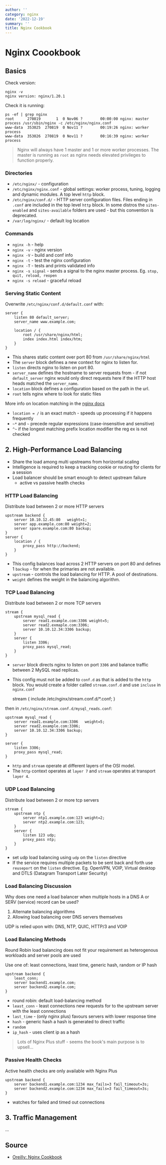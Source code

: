 ```yaml
---
author: ''
category: nginx
date: '2022-12-19'
summary: ''
title: Nginx Cookbook
---
```


# Nginx Coookbook

## Basics

Check version:

    nginx -v
    nginx version: nginx/1.20.1

Check it is running:

    ps -ef | grep nginx
    root      270819       1  0 Nov06 ?        00:00:00 nginx: master process /usr/sbin/nginx -c /etc/nginx/nginx.conf
    www-data  353025  270819  0 Nov11 ?        00:19:26 nginx: worker process
    www-data  353026  270819  0 Nov11 ?        00:16:39 nginx: worker process

> Nginx will always have 1 master and 1 or more worker processes. The master is running as `root` as nginx needs elevated privileges to function properly.

### Directories

* `/etc/nginx/` - configuration
* `/etc/nginx/nginx.conf` - global settings: worker process, tuning, logging and dynamic modules. A top level `http` block.
* `/etc/nginx/conf.d/` - HTTP server configuration files. Files ending in `.conf` are included in the top level `http` block. In some distros the `sites-enabled` and `sites-available` folders are used - but this convention is deprecated.
* `/var/log/nginx/` - default log location

### Commands

* `nginx -h` - help
* `nginx -v` - nginx version
* `nginx -V` - build and conf info
* `nginx -t` - test the nginx configuration
* `nginx -T` - tests and prints validated info
* `nginx -s signal` - sends a signal to the nginx master process. Eg. `stop, quit, reload, reopen`
* `nginx -s reload` - graceful reload

### Serving Static Content

Overwrite `/etc/nginx/conf.d/default.conf` with:

    server {
        listen 80 default_server;
        server_name www.example.com;
        
        location / {
            root /usr/share/nginx/html;
            index index.html index/htm;
        }
    }

* This shares static content over port 80 from `/usr/share/nginx/html`
* The `server` block defines a new context for nginx to listen for.
* `listen` directs nginx to listen on port 80.
* `server_name` defines the hostname to server requests from - if not `default_server` nginx would only direct requests here if the HTTP host heads matched the `server_name`.
* `location` block defines a configuration based on the path in the url.
* `root` tells nginx where to look for static files

More info on location matching in the [nginx docs](https://nginx.org/en/docs/http/ngx_http_core_module.html)

* `location = /` is an exact match - speeds up processing if it happens frequently
* `~*` and `~` precede regular expressions (case-insensitive and sensitive)
* `^~` if the longest matching prefix location modifier the reg ex is not checked


## 2. High-Performance Load Balancing

* Share the load among multi upstreams from horizontal scaling
* Intelligence is required to keep a tracking cookie or routing for clients for a session
* Load balancer should be smart enough to detect upstream failure
    * active vs passive health checks

### HTTP Load Balancing

Distribute load between 2 or more HTTP servers

    upstream backend {
        server 10.10.12.45:80   weight=1;
        server app.example.com:80 weight=2;
        server spare.example.com:80 backup;
    }
    server {
        location / {
            proxy_pass http://backend;
        }
    }

* This config balances load across 2 HTTP servers on port 80 and defines 1 `backup` - for when the primaries are not available.
* `upstream` - controls the load balancing for HTTP. A pool of destinations.
* `weight` defines the weight in the balancing algorithm.

### TCP Load Balancing

Distribute load between 2 or more TCP servers

    stream {
        upstream mysql_read {
            server read1.example.com:3306 weight=5;
            server read2.exmaple.com:3306;
            server 10.10.12.34:3306 backup;
        }
        server {
            listen 3306;
            proxy_pass mysql_read;
        }
    }

* `server` block directs nginx to listen on port `3306` and balance traffic between 2 MySQL read replicas.
* This config must not be added to `conf.d` as that is added to the `http` block. You would create a folder called `stream.conf.d` and use `incluse` in `nginx.conf`

    stream {
        include /etc/nginx/stream.conf.d/*.conf;
    }

then in `/etc/nginx/stream.conf.d/mysql_reads.conf`:

    upstream mysql_read {
        server read1.example.com:3306   weight=5;
        server read2.example.com:3306;
        server 10.10.12.34:3306 backup;
    }
    
    server {
        listen 3306;
        proxy_pass mysql_read;
    }

* `http` and `stream` operate at different layers of the OSI model.
* The `http` context operates at `layer 7` and `stream` operates at transport `layer 4`.

### UDP Load Balancing

Distribute load between 2 or more tcp servers

    stream {
        upstream ntp {
            server ntp1.example.com:123 weight=2;
            server ntp2.example.com:123;
        }
        server {
            listen 123 udp;
            proxy_pass ntp;
        }
    }

* set udp load balancing using `udp` on the `listen` directive
* If the service requires multiple packets to be sent back and forth use `reuseport` on the `listen` directive. Eg. OpenVPN, VOIP, Virtual desktop and DTLS (Datagram Transport Later Security)

### Load Balancing Discussion

Why does one need a load balancer when multiple hosts in a DNS A or SERV (service) record can be used?

1. Alternate balancing algorithms
2. Allowing load balancing over DNS servers themselves

UDP is relied upon with: DNS, NTP, QUIC, HTTP/3 and VOIP

### Load Balancing Methods

Round Robin load balancing does not fit your requirement as heterogenous workloads and server pools are used

Use one of: least connections, least time, generic hash, random or IP hash

    upstream backend {
        least_conn;
        server backend1.example.com;
        server backend2.example.com;
    }

* round robin: default load-balancing method
* `least_conn` - least connections new requests for to the upstream server with the least connections
* `last_time` - (only nginx plus) favours servers with lower response time
* `hash` - generic hash a hash is generated to direct traffic
* `random`
* `ip_hash` - uses client ip as a hash

> Lots of Nginx Plus stuff - seems the book's main purpose is to upsell...

### Passive Health Checks

Active health checks are only available with Nginx Plus

    upstream backend {
        server backend1.example.com:1234 max_fails=3 fail_timeout=3s;
        server backend2.example.com:1234 max_fails=3 fail_timeout=3s;
    }

* watches for failed and timed out connections

## 3. Traffic Management

...

## Source

* [Oreilly: Nginx Cookbook](https://www.nginx.com/resources/library/complete-nginx-cookbook/)
